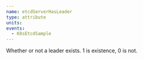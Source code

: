 ```yaml
---
name: etcdServerHasLeader
type: attribute
units: 
events:
  - K8sEtcdSample
---
```


Whether or not a leader exists. 1 is existence, 0 is not.